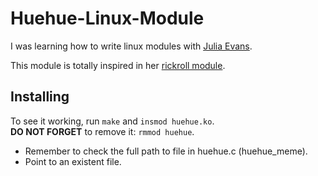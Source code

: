 # Huehue-Linux-Module
I was learning how to write linux modules  with [Julia Evans](https://github.com/jvns).

This module is totally inspired in her [rickroll module](https://github.com/jvns/kernel-module-fun).

## Installing
To see it working, run ```make``` and ```insmod huehue.ko```.  
**DO NOT FORGET** to remove it: ```rmmod huehue```.  
- Remember to check the full path to file in huehue.c (huehue_meme).  
- Point to an existent file.  
